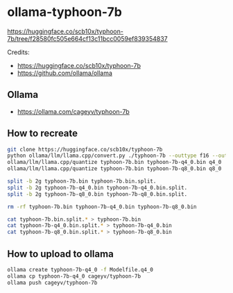 # ollama-typhoon-7b
https://huggingface.co/scb10x/typhoon-7b/tree/f28580fc505e664cf13c11bcc0059ef839354837

Credits:
- https://huggingface.co/scb10x/typhoon-7b
- https://github.com/ollama/ollama


## Ollama
- https://ollama.com/cageyv/typhoon-7b

## How to recreate
```bash
git clone https://huggingface.co/scb10x/typhoon-7b
python ollama/llm/llama.cpp/convert.py ./typhoon-7b --outtype f16 --outfile typhoon-7b.bin
ollama/llm/llama.cpp/quantize typhoon-7b.bin typhoon-7b-q4_0.bin q4_0
ollama/llm/llama.cpp/quantize typhoon-7b.bin typhoon-7b-q8_0.bin q8_0

split -b 2g typhoon-7b.bin typhoon-7b.bin.split.
split -b 2g typhoon-7b-q4_0.bin typhoon-7b-q4_0.bin.split.
split -b 2g typhoon-7b-q8_0.bin typhoon-7b-q8_0.bin.split.

rm -rf typhoon-7b.bin typhoon-7b-q4_0.bin typhoon-7b-q8_0.bin

cat typhoon-7b.bin.split.* > typhoon-7b.bin
cat typhoon-7b-q4_0.bin.split.* > typhoon-7b-q4_0.bin
cat typhoon-7b-q8_0.bin.split.* > typhoon-7b-q8_0.bin

```

## How to upload to ollama
```bash
ollama create typhoon-7b-q4_0 -f Modelfile.q4_0
ollama cp typhoon-7b-q4_0 cageyv/typhoon-7b
ollama push cageyv/typhoon-7b
```
